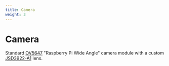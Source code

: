 ```yaml
---
title: Camera
weight: 3
---
```


# Camera

Standard [OV5647](https://cdn.sparkfun.com/datasheets/Dev/RaspberryPi/ov5647_full.pdf) "Raspberry Pi Wide Angle" camera module with a custom [JSD3922-A1](/JSD3922-A1.pdf) lens.
